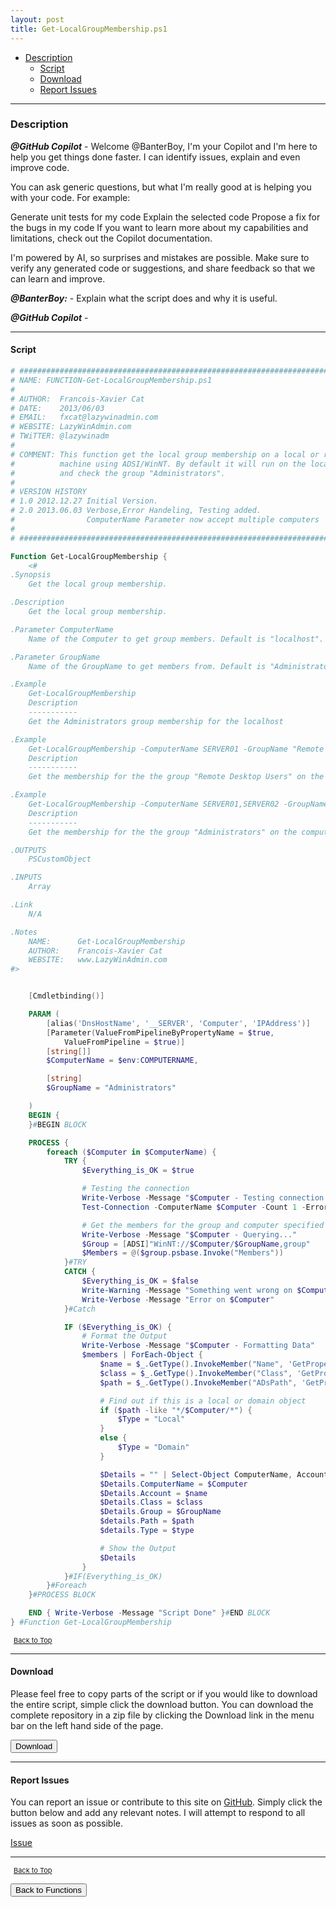 ```yaml
---
layout: post
title: Get-LocalGroupMembership.ps1
---
```


- [Description](#description)
  - [Script](#script)
  - [Download](#download)
  - [Report Issues](#report-issues)

---

### Description

**_@GitHub Copilot_** - Welcome @BanterBoy, I'm your Copilot and I'm here to help you get things done faster. I can identify issues, explain and even improve code.

You can ask generic questions, but what I'm really good at is helping you with your code. For example:

Generate unit tests for my code
Explain the selected code
Propose a fix for the bugs in my code
If you want to learn more about my capabilities and limitations, check out the Copilot documentation.

I'm powered by AI, so surprises and mistakes are possible. Make sure to verify any generated code or suggestions, and share feedback so that we can learn and improve.

**_@BanterBoy:_** - Explain what the script does and why it is useful.

**_@GitHub Copilot_** -

---

#### Script

```powershell
# #############################################################################
# NAME: FUNCTION-Get-LocalGroupMembership.ps1
#
# AUTHOR:  Francois-Xavier Cat
# DATE:    2013/06/03
# EMAIL:   fxcat@lazywinadmin.com
# WEBSITE: LazyWinAdmin.com
# TWiTTER: @lazywinadm
#
# COMMENT: This function get the local group membership on a local or remote
#          machine using ADSI/WinNT. By default it will run on the localhost
#          and check the group "Administrators".
#
# VERSION HISTORY
# 1.0 2012.12.27 Initial Version.
# 2.0 2013.06.03 Verbose,Error Handeling, Testing added.
#                ComputerName Parameter now accept multiple computers
#
# #############################################################################

Function Get-LocalGroupMembership {
    <#
.Synopsis
    Get the local group membership.

.Description
    Get the local group membership.

.Parameter ComputerName
    Name of the Computer to get group members. Default is "localhost".

.Parameter GroupName
    Name of the GroupName to get members from. Default is "Administrators".

.Example
    Get-LocalGroupMembership
    Description
    -----------
    Get the Administrators group membership for the localhost

.Example
    Get-LocalGroupMembership -ComputerName SERVER01 -GroupName "Remote Desktop Users"
    Description
    -----------
    Get the membership for the the group "Remote Desktop Users" on the computer SERVER01

.Example
    Get-LocalGroupMembership -ComputerName SERVER01,SERVER02 -GroupName "Administrators"
    Description
    -----------
    Get the membership for the the group "Administrators" on the computers SERVER01 and SERVER02

.OUTPUTS
    PSCustomObject

.INPUTS
    Array

.Link
    N/A

.Notes
    NAME:      Get-LocalGroupMembership
    AUTHOR:    Francois-Xavier Cat
    WEBSITE:   www.LazyWinAdmin.com
#>


    [Cmdletbinding()]

    PARAM (
        [alias('DnsHostName', '__SERVER', 'Computer', 'IPAddress')]
        [Parameter(ValueFromPipelineByPropertyName = $true,
            ValueFromPipeline = $true)]
        [string[]]
        $ComputerName = $env:COMPUTERNAME,

        [string]
        $GroupName = "Administrators"

    )
    BEGIN {
    }#BEGIN BLOCK

    PROCESS {
        foreach ($Computer in $ComputerName) {
            TRY {
                $Everything_is_OK = $true

                # Testing the connection
                Write-Verbose -Message "$Computer - Testing connection..."
                Test-Connection -ComputerName $Computer -Count 1 -ErrorAction Stop | Out-Null

                # Get the members for the group and computer specified
                Write-Verbose -Message "$Computer - Querying..."
                $Group = [ADSI]"WinNT://$Computer/$GroupName,group"
                $Members = @($group.psbase.Invoke("Members"))
            }#TRY
            CATCH {
                $Everything_is_OK = $false
                Write-Warning -Message "Something went wrong on $Computer"
                Write-Verbose -Message "Error on $Computer"
            }#Catch

            IF ($Everything_is_OK) {
                # Format the Output
                Write-Verbose -Message "$Computer - Formatting Data"
                $members | ForEach-Object {
                    $name = $_.GetType().InvokeMember("Name", 'GetProperty', $null, $_, $null)
                    $class = $_.GetType().InvokeMember("Class", 'GetProperty', $null, $_, $null)
                    $path = $_.GetType().InvokeMember("ADsPath", 'GetProperty', $null, $_, $null)

                    # Find out if this is a local or domain object
                    if ($path -like "*/$Computer/*") {
                        $Type = "Local"
                    }
                    else {
                        $Type = "Domain"
                    }

                    $Details = "" | Select-Object ComputerName, Account, Class, Group, Path, Type
                    $Details.ComputerName = $Computer
                    $Details.Account = $name
                    $Details.Class = $class
                    $Details.Group = $GroupName
                    $details.Path = $path
                    $details.Type = $type

                    # Show the Output
                    $Details
                }
            }#IF(Everything_is_OK)
        }#Foreach
    }#PROCESS BLOCK

    END { Write-Verbose -Message "Script Done" }#END BLOCK
} #Function Get-LocalGroupMembership
```

<span style="font-size:11px;"><a href="#"><i class="fas fa-caret-up" aria-hidden="true" style="color: white; margin-right:5px;"></i>Back to Top</a></span>

---

#### Download

Please feel free to copy parts of the script or if you would like to download the entire script, simple click the download button. You can download the complete repository in a zip file by clicking the Download link in the menu bar on the left hand side of the page.

<button class="btn" type="submit" onclick="window.open('/PowerShell/functions/activeDirectory/Get-LocalGroupMembership.ps1')">
    <i class="fa fa-cloud-download-alt">
    </i>
        Download
</button>

---

#### Report Issues

You can report an issue or contribute to this site on <a href="https://github.com/BanterBoy/scripts-blog/issues">GitHub</a>. Simply click the button below and add any relevant notes. I will attempt to respond to all issues as soon as possible.

<!-- Place this tag where you want the button to render. -->

<a class="github-button" href="https://github.com/BanterBoy/scripts-blog/issues/new?title=Get-LocalGroupMembership.ps1&body=There is a problem with this function. Please find details below." data-show-count="true" aria-label="Issue BanterBoy/scripts-blog on GitHub">Issue</a>

---

<span style="font-size:11px;"><a href="#"><i class="fas fa-caret-up" aria-hidden="true" style="color: white; margin-right:5px;"></i>Back to Top</a></span>

<a href="/menu/_pages/functions.html">
    <button class="btn">
        <i class='fas fa-reply'>
        </i>
            Back to Functions
    </button>
</a>

[1]: http://ecotrust-canada.github.io/markdown-toc
[2]: https://github.com/googlearchive/code-prettify
